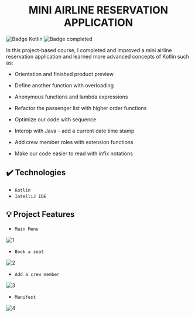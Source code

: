<h1 align="center"> MINI AIRLINE RESERVATION APPLICATION </h1>

![Badge Kotlin](https://img.shields.io/badge/Kotlin-0095D5?&style=for-the-badge&logo=kotlin&logoColor=white)
![Badge completed](https://img.shields.io/static/v1?label=Status&message=Completed&color=GREEN&style=for-the-badge)

In this project-based course,  I completed and improved a mini airline reservation application and learned more advanced concepts of Kotlin such as:

- Orientation and finished product preview

- Define another function with overloading

- Anonymous functions and lambda expressions

- Refactor the passenger list with higher order functions

- Optimize our code with sequence

- Interop with Java - add a current date time stamp

- Add crew member roles with extension functions

- Make our code easier to read with infix notations


## ✔️ Technologies

- ``Kotlin ``
- ``IntelliJ IDE``


## :bulb: Project Features

- `Main Menu`

 ![1](https://user-images.githubusercontent.com/105471213/222938310-fd30398e-111f-4298-81e5-e74a62505a86.png)

 - `Book a seat`

 ![2](https://user-images.githubusercontent.com/105471213/222938436-b17b3f89-a9b4-4212-b1cf-9a9d770b9c97.png)

 - `Add a crew member`

  ![3](https://user-images.githubusercontent.com/105471213/222938460-dc602a6d-5583-4988-a115-f4829bee99e1.png)

- `Manifest`

![4](https://user-images.githubusercontent.com/105471213/222938500-8f456a3d-e1db-4348-9547-33e247a2b4fd.png)

